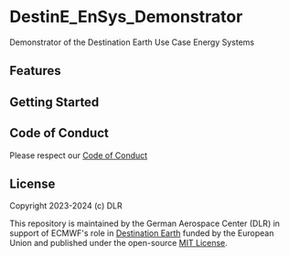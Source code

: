 # DestinE_EnSys_Demonstrator
Demonstrator of the Destination Earth Use Case Energy Systems

## Features

## Getting Started

## Code of Conduct
Please respect our [Code of Conduct](CODE_OF_CONDUCT.md)

## License
Copyright 2023-2024 (c) DLR

This repository is maintained by the German Aerospace Center (DLR) in support of ECMWF's role in [Destination Earth](https://destination-earth.eu) funded by the European Union and published under the open-source [MIT License](LICENSE).
